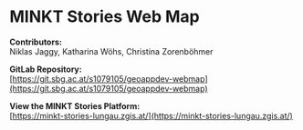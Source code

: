 # MINKT Stories Web Map

**Contributors:** <br/>
Niklas Jaggy, Katharina Wöhs, Christina Zorenböhmer

**GitLab Repository:** <br/>
[https://git.sbg.ac.at/s1079105/geoappdev-webmap](https://git.sbg.ac.at/s1079105/geoappdev-webmap)

**View the MINKT Stories Platform:** <br/>
[https://minkt-stories-lungau.zgis.at/](https://minkt-stories-lungau.zgis.at/)

